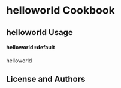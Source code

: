 helloworld Cookbook
=========================
helloworld
Usage
-----

#### helloworld::default

helloworld

License and Authors
-------------------


